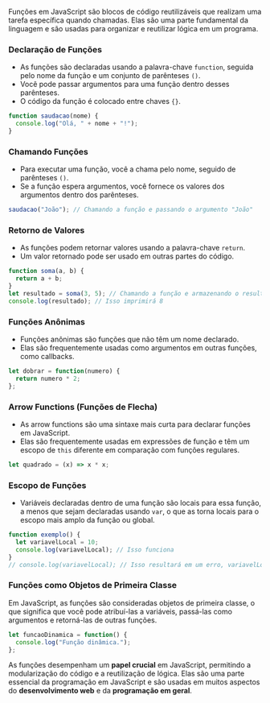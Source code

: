 
Funções em JavaScript são blocos de código reutilizáveis que realizam uma tarefa específica quando chamadas. Elas são uma parte fundamental da linguagem e são usadas para organizar e reutilizar lógica em um programa.
### Declaração de Funções

- As funções são declaradas usando a palavra-chave `function`, seguida pelo nome da função e um conjunto de parênteses `()`.
- Você pode passar argumentos para uma função dentro desses parênteses.
- O código da função é colocado entre chaves `{}`.

```javascript
function saudacao(nome) {
  console.log("Olá, " + nome + "!");
}
```
### Chamando Funções

- Para executar uma função, você a chama pelo nome, seguido de parênteses `()`.
- Se a função espera argumentos, você fornece os valores dos argumentos dentro dos parênteses.

```javascript
saudacao("João"); // Chamando a função e passando o argumento "João"
```

### Retorno de Valores

- As funções podem retornar valores usando a palavra-chave `return`.
- Um valor retornado pode ser usado em outras partes do código.

```js
function soma(a, b) {
  return a + b;
}
let resultado = soma(3, 5); // Chamando a função e armazenando o resultado em "resultado"
console.log(resultado); // Isso imprimirá 8
```

### Funções Anônimas

- Funções anônimas são funções que não têm um nome declarado.
- Elas são frequentemente usadas como argumentos em outras funções, como callbacks.

```js
let dobrar = function(numero) {
  return numero * 2;
};
```

### Arrow Functions (Funções de Flecha)

- As arrow functions são uma sintaxe mais curta para declarar funções em JavaScript.
- Elas são frequentemente usadas em expressões de função e têm um escopo de `this` diferente em comparação com funções regulares.

```js
let quadrado = (x) => x * x;
```

### Escopo de Funções

- Variáveis declaradas dentro de uma função são locais para essa função, a menos que sejam declaradas usando `var`, o que as torna locais para o escopo mais amplo da função ou global.

```js
function exemplo() {
  let variavelLocal = 10;
  console.log(variavelLocal); // Isso funciona
}
// console.log(variavelLocal); // Isso resultará em um erro, variavelLocal não está definida aqui
```

### Funções como Objetos de Primeira Classe 
Em JavaScript, as funções são consideradas objetos de primeira classe, o que significa que você pode atribuí-las a variáveis, passá-las como argumentos e retorná-las de outras funções.

```js
let funcaoDinamica = function() {
  console.log("Função dinâmica.");
};
```

As funções desempenham um **papel crucial** em JavaScript, permitindo a modularização do código e a reutilização de lógica. Elas são uma parte essencial da programação em JavaScript e são usadas em muitos aspectos do **desenvolvimento web** e da **programação em geral**.
